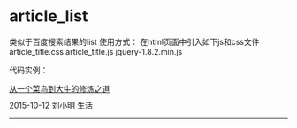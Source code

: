 # article_list
类似于百度搜索结果的list
使用方式：
在html页面中引入如下js和css文件
article_title.css
article_title.js
jquery-1.8.2.min.js

代码实例：
<div class="article_title" >
    <a href="#">从一个菜鸟到大牛的修炼之道</a>
  </div>
  <div style="margin:10px 0 0 0;">
    <span class="sub_title" style="margin:0px">2015-10-12</span>
    <span class="sub_title">刘小明</span>
    <span class="sub_title">生活</span>
  </div>
  <hr/> 
